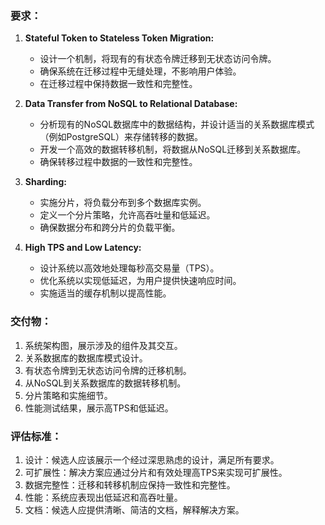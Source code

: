 ### 要求：
1. **Stateful Token to Stateless Token Migration:**
   - 设计一个机制，将现有的有状态令牌迁移到无状态访问令牌。
   - 确保系统在迁移过程中无缝处理，不影响用户体验。
   - 在迁移过程中保持数据一致性和完整性。

2. **Data Transfer from NoSQL to Relational Database:**
   - 分析现有的NoSQL数据库中的数据结构，并设计适当的关系数据库模式（例如PostgreSQL）来存储转移的数据。
   - 开发一个高效的数据转移机制，将数据从NoSQL迁移到关系数据库。
   - 确保转移过程中数据的一致性和完整性。

3. **Sharding:**
   - 实施分片，将负载分布到多个数据库实例。
   - 定义一个分片策略，允许高吞吐量和低延迟。
   - 确保数据分布和跨分片的负载平衡。

4. **High TPS and Low Latency:**
   - 设计系统以高效地处理每秒高交易量（TPS）。
   - 优化系统以实现低延迟，为用户提供快速响应时间。
   - 实施适当的缓存机制以提高性能。

### 交付物：
1. 系统架构图，展示涉及的组件及其交互。
2. 关系数据库的数据库模式设计。
3. 有状态令牌到无状态访问令牌的迁移机制。
4. 从NoSQL到关系数据库的数据转移机制。
5. 分片策略和实施细节。
6. 性能测试结果，展示高TPS和低延迟。

### 评估标准：
1. 设计：候选人应该展示一个经过深思熟虑的设计，满足所有要求。
2. 可扩展性：解决方案应通过分片和有效处理高TPS来实现可扩展性。
3. 数据完整性：迁移和转移机制应保持一致性和完整性。
4. 性能：系统应表现出低延迟和高吞吐量。
5. 文档：候选人应提供清晰、简洁的文档，解释解决方案。
